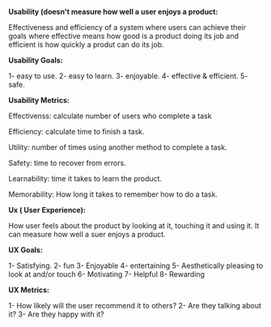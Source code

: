   
**Usability (doesn't measure how well a user enjoys a product:**

Effectiveness and efficiency of a system where users can achieve their goals where effective means how good is a product doing its job 
and efficient is how quickly a produt can do its job.

**Usability Goals:**

1- easy to use. 2- easy to learn. 3- enjoyable. 4- effective & efficient. 5- safe.

**Usability Metrics:**

Effectivenss: calculate number of users who complete a task

Efficiency: calculate time to finish a task.

Utility: number of times using another method to complete a task.

Safety: time to recover from errors.

Learnability: time it takes to learn the product.

Memorability: How long it takes to remember how to do a task.

**Ux ( User Experience):**

How user feels about the product by looking at it, touching it and using it. It can measure how well a suer enjoys a product.

**UX Goals:**

1- Satisfying. 2- fun 3- Enjoyable 4- entertaining 5- Aesthetically pleasing to look at and/or touch
6- Motivating 7- Helpful 8- Rewarding

**UX Metrics:**

1- How likely will the user recommend it to others?
2- Are they talking about it?
3- Are they happy with it?




